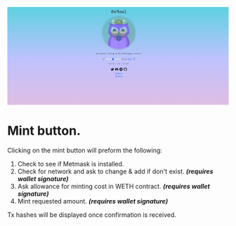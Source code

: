 ![DApp front page preview](./dapp/dappreview.png "DApp front page preview")

# Mint button.
Clicking on the mint button will preform the following: 
1. Check to see if Metmask is installed.
2. Check for network and ask to change & add if don't exist. **_(requires wallet signature)_**
3. Ask allowance for minting cost in WETH contract. **_(requires wallet signature)_**
4. Mint requested amount. **_(requires wallet signature)_**

Tx hashes will be displayed once confirmation is received.

